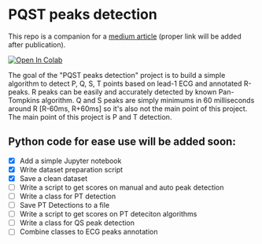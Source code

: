 # PQST peaks detection

This repo is a companion for a [medium article](https://medium.com) (proper link will be added after publication).

[![Open In Colab](https://colab.research.google.com/assets/colab-badge.svg)](https://colab.research.google.com/github/ovsienkobohdan/pqstpeak-detection/blob/main/pt_detection.ipynb)

The goal of the "PQST peaks detection" project is to build a simple algorithm to detect P, Q, S, T points based on lead-1 ECG and annotated R-peaks. R peaks can be easily and accurately detected by known Pan-Tompkins algorithm. Q and S peaks are simply minimums in 60 milliseconds around R [R-60ms, R+60ms] so it's also not the main point of this project. The main point of this project is P and T detection.

## Python code for ease use will be added soon:
- [x] Add a simple Jupyter notebook
- [x] Write dataset preparation script
- [x] Save a clean dataset
- [ ] Write a script to get scores on manual and auto peak detection 
- [ ] Write a class for PT detection
- [ ] Save PT Detections to a file
- [ ] Write a script to get scores on PT deteciton algorithms
- [ ] Write a class for QS peak detection
- [ ] Combine classes to ECG peaks annotation